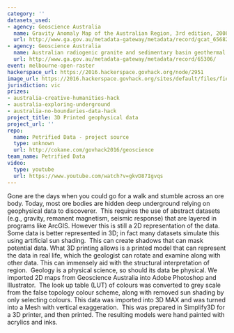```yaml
---
category: ''
datasets_used:
- agency: Geoscience Australia
  name: Gravity Anomaly Map of the Australian Region, 3rd edition, 2008
  url: http://www.ga.gov.au/metadata-gateway/metadata/record/gcat_65682
- agency: Geoscience Australia
  name: Australian radiogenic granite and sedimentary basin geothermal hot rock potential map
  url: http://www.ga.gov.au/metadata-gateway/metadata/record/65306/
event: melbourne-open-raster
hackerspace_url: https://2016.hackerspace.govhack.org/node/2951
image_url: https://2016.hackerspace.govhack.org/sites/default/files/field/image/geothermal_photo.jpg
jurisdiction: vic
prizes:
- australia-creative-humanities-hack
- australia-exploring-underground
- australia-no-boundaries-data-hack
project_title: 3D Printed geophysical data
project_url: ''
repo:
  name: Petrified Data - project source
  type: unknown
  url: http://cokane.com/govhack2016/geoscience
team_name: Petrified Data
video:
  type: youtube
  url: https://www.youtube.com/watch?v=gkvD87Igvqs
---
```


Gone are the days when you could go for a walk and stumble across an ore body. Today, most ore bodies are hidden deep underground relying on geophysical data to discoverer.  This requires the use of abstract datasets (e.g., gravity, remanent magnetism, seismic response) that are layered in programs like ArcGIS. However this is still a 2D representation of the data.  Some data is better represented in 3D; in fact many datasets simulate this using artificial sun shading.  This can create shadows that can mask potential data. What 3D printing allows is a printed model that can represent the data in real life, which the geologist can rotate and examine along with other data. This can immensely aid with the structural interpretation of region.  Geology is a physical science, so should its data be physical.
We imported 2D maps from Geoscience Australia into Adobe Photoshop and Illustrator.  The look up table (LUT) of colours was converted to grey scale from the false topology colour scheme, along with removed sun shading by only selecting colours. This data was imported into 3D MAX and was turned into a Mesh with vertical exaggeration.  This was prepared in Simplify3D for a 3D printer, and then printed. The resulting models were hand painted with acrylics and inks.